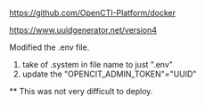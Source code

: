 https://github.com/OpenCTI-Platform/docker

https://www.uuidgenerator.net/version4

Modified the .env file.
1. take of .system in file name to just ".env"
2. update the "OPENCIT_ADMIN_TOKEN"="UUID"

** This was not very difficult to deploy. 